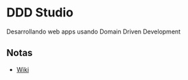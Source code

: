 # DDD Studio
Desarrollando web apps usando Domain Driven Development

## Notas
- [Wiki](https://github.com/akobashikawa/ddd-hello/wiki)
